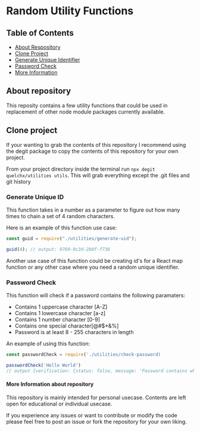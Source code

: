 # Random Utility Functions

## Table of Contents

- [About Respository](#about-repository)
- [Clone Project](#clone-project)
- [Generate Unique Identifier](#generate-unique-id)
- [Password Check](#password-check)
- [More Information](#more-information-about-repository)

## About repository

This reposity contains a few utility functions that could be used in replacement of other node module packages currently available.

## Clone project

If your wanting to grab the contents of this repository I recommend using the degit package to copy the contents of this repository for your own project.

From your project directory inside the terminal run `npx degit quelchx/utilities utils`. This will grab everything except the .git files and git history

### Generate Unique ID

This function takes in a number as a parameter to figure out how many times to chain a set of 4 random characters.

Here is an example of this function use case:

```js
const guid = require("./utilities/generate-uid");

guid(4); // output: 9769-9c3d-2b0f-f736
```

Another use case of this function could be creating id's for a React map function or any other case where you need a random unique identifier.

### Password Check

This function will check if a password contains the following paramaters:

- Contains 1 uppercase character [A-Z]
- Contains 1 lowercase character [a-z]
- Contains 1 number character [0-9]
- Contains one special character[@#$*&%]
- Password is at least 8 - 255 characters in length

An example of using this function:

```js
const passwordCheck = require('./utilities/check-password)

passwordCheck('Hello World')
// output {verification: {status: false, message: 'Password contains whitespace'}}
```

#### More Information about repository

This repository is mainly intended for personal usecase. Contents are left open for educational or individual usecase.

If you experience any issues or want to contribute or modify the code please feel free to post an issue or fork the repository for your own liking.
